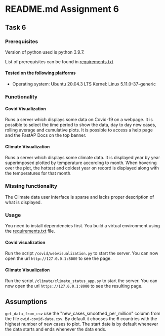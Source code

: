 # README.md Assignment 6

## Task 6

### Prerequisites

Version of python used is python 3.9.7.

List of prerequisites can be found in [requirements.txt](./requirements.txt). 

#### Tested on the following platforms
* Operating system: Ubuntu 20.04.3 LTS
  	    Kernel: Linux 5.11.0-37-generic

### Functionality

#### Covid Visualization

Runs a server which displays some data on Covid-19 on a webpage. It is possible to select the time period to show the data, day to day new cases, rolling average and cumulative plots. It is possible to access a help page and the FastAP Docs on the top banner. 

#### Climate Visualization

Runs a server which displays some climate data. It is displayed year by year superimposed plotted by temperature according to month. When hovering over the plot, the hottest and coldest year on record is displayed along with the temperatures for that month.

### Missing functionality

The Climate data user interface is sparse and lacks proper description of what is displayed.

### Usage

You need to install dependencies first. You build a virtual environment using the [requirements.txt](requirements.txt) file.

#### Covid visualization

Run the script `/covid/webvisualization.py` to start the server. You can now open the url `http://127.0.0.1:8000` to see the page.

#### Climate Visualization

Run the script `/climate/climate_status_app.py` to start the server. You can now open the url `https://127.0.0.1:8000` to see the resulting page.

## Assumptions

`get_data_from_csv` use the "new_cases_smoothed_per_million" column from the file `owid-covid-data.csv`. By default it chooses the 6 countries with the highest number of new cases to plot. The start date is by default whenever the data starts and ends whenever the data ends.